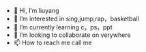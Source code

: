 - 👋 Hi, I’m liuyang
- 👀 I’m interested in sing,jump,rap，basketball
- 🌱 I’m currently learning c，ps，ppt
- 💞️ I’m looking to collaborate on verywhere
- 📫 How to reach me call me

<!---
btliuyang/btliuyang is a ✨ special ✨ repository because its `README.md` (this file) appears on your GitHub profile.
You can click the Preview link to take a look at your changes.
--->
